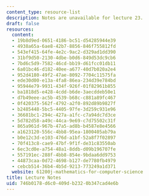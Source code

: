 ```yaml
---
content_type: resource-list
description: Notes are unavailable for lecture 23.
draft: false
resources:
  content:
  - 19b8d9ed-0651-4186-bc51-d54285944e39
  - 4938a65a-6ae8-42b7-8856-846f755812fd
  - 543ef415-64fe-4e2c-9ac2-d329ad1dd390
  - 31bf9d50-2130-4dbe-b0d6-849d53dc9cb6
  - 7bd6c5d9-7582-46cd-bb19-d61fcc01db11
  - 6a01bc46-d182-40ee-a677-40d7b020a2e4
  - 952d4180-49f2-47ae-8092-7704c11575fa
  - ede30d00-e13a-4fa8-86ea-234d39e784bd
  - 95944e79-9931-434f-926f-01f82961b855
  - ba1818d5-e428-4cdd-b6de-3aecddeb50e1
  - d7b49eee-ac5b-4539-b68c-c881a89fc467
  - 0f420375-562f-4792-a2f0-892d89b9827f
  - b2485448-5bc5-4405-97fe-3d259c931e96
  - 36681bc1-294c-427a-a1fc-c7a94dc7d3ce
  - 5d782d58-a49c-44ca-9e69-c7d75502c31f
  - 865a961d-967b-47a5-ad8b-b4587e8e4566
  - a1623120-556c-4bb8-95ea-1800405ab79a
  - b0e12c3d-e103-476d-a1bf-52a8f7f02897
  - 70f413c8-cae9-47bf-9f1f-de31c83550ab
  - 6ec3cd0e-a754-48a1-8ddb-d09b196707fe
  - 557191ec-288f-4bb8-854e-9bdaa6dd9753
  - 44873caa-0d72-4698-b127-de7780fb4979
  - cebcb514-36b4-4b5d-9213-773249a1d371
  website: 61200j-mathematics-for-computer-science
title: Lecture Notes
uid: 746b0178-d6c0-409d-b232-0b347cad4e6b
---
```

